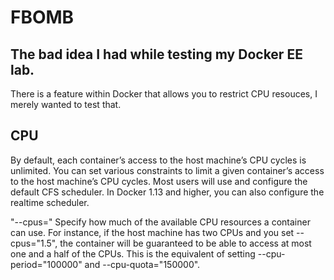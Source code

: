 # FBOMB
## The bad idea I had while testing my Docker EE lab.

There is a feature within Docker that allows you to restrict CPU resouces, I merely wanted to test that.

## CPU
By default, each container’s access to the host machine’s CPU cycles is unlimited. You can set various constraints to limit a given container’s access to the host machine’s CPU cycles. Most users will use and configure the default CFS scheduler. In Docker 1.13 and higher, you can also configure the realtime scheduler.

"--cpus=<value>"
Specify how much of the available CPU resources a container can use. For instance, if the host machine has two CPUs and you set --cpus="1.5", the container will be guaranteed to be able to access at most one and a half of the CPUs. This is the equivalent of setting --cpu-period="100000" and --cpu-quota="150000". 

